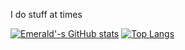 I do stuff at times

[![Emerald'-s GitHub stats](https://github-readme-stats-sigma-five.vercel.app/api?username=emeraldtip&countr_private=true&show_icons=true&theme=dark)](https://github.com/anuraghazra/github-readme-stats)
[![Top Langs](https://github-readme-stats-sigma-five.vercel.app/api/top-langs/?username=emeraldtip&layout=compact&theme=dark)](https://github.com/anuraghazra/github-readme-stats)
